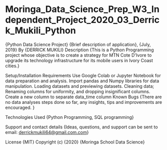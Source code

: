 # Moringa_Data_Science_Prep_W3_Independent_Project_2020_03_Derrick_Mukili_Python
{Python Data Science Project}
{Brief description of application}, {July, 2019}
By {DERRICK MUKILI}
Description
{This is a Python Programming project whose objective is to create a strategy for MTN Cote D'Ivore to upgrade its technology infrastructure for its mobile users in Ivory Coast cities.}

Setup/Installation Requirements
Use Google Colab or Jupyter Notebook for data preparation and analysis.
Import pandas and Numpy libraries for data manipulation.
Loading datasets and previewing datasets.
Cleaning data; Renaming columns for uniformity, and dropping insignificant columns.
Create a new column to separate data_time column
Known Bugs
{There are no data analyses steps done so far, any insights, tips and improvements are encouraged. }

Technologies Used
{Python Programming, SQL programming}

Support and contact details
{Ideas, questions, and support can be sent to email: derrickmukili64@gmail.com.com}

License
{MIT} Copyright (c) {2020} {Moringa School Data Science}

